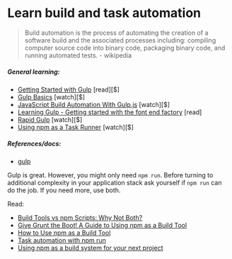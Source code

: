 # Learn build and task automation

> Build automation is the process of automating the creation of a software build and the associated processes including: compiling computer source code into binary code, packaging binary code, and running automated tests. - wikipedia

##### General learning:

* [Getting Started with Gulp](https://www.packtpub.com/web-development/getting-started-gulp) [read][$]
* [Gulp Basics](http://teamtreehouse.com/library/gulp-basics) [watch][$]
* [JavaScript Build Automation With Gulp.js](http://www.pluralsight.com/courses/javascript-build-automation-gulpjs) [watch][$]
* [Learning Gulp - Getting started with the font end factory](http://hmphry.com/gulp) [read]
* [Rapid Gulp](https://www.packtpub.com/web-development/rapid-gulp-video) [watch][$]
* [Using npm as a Task Runner](http://teamtreehouse.com/library/using-npm-as-a-task-runner) [watch][$]

##### References/docs:

* [gulp](https://github.com/gulpjs/gulp/blob/master/docs/getting-started.md)

Gulp is great. However, you might only need `npm run`. Before turning to additional complexity in your application stack ask yourself if `npm run` can do the job. If you need more, use both. 

Read:

* [Build Tools vs npm Scripts: Why Not Both?](http://engineering.hobsons.com/2015/06/26/build-tools-vs-npm-scripts-why-not-both/)
* [Give Grunt the Boot! A Guide to Using npm as a Build Tool](http://www.sitepoint.com/guide-to-npm-as-a-build-tool/)
* [How to Use npm as a Build Tool](http://blog.keithcirkel.co.uk/how-to-use-npm-as-a-build-tool/)
* [Task automation with npm run](http://substack.net/task_automation_with_npm_run)
* [Using npm as a build system for your next project](https://drublic.de/blog/npm-builds)





















 






